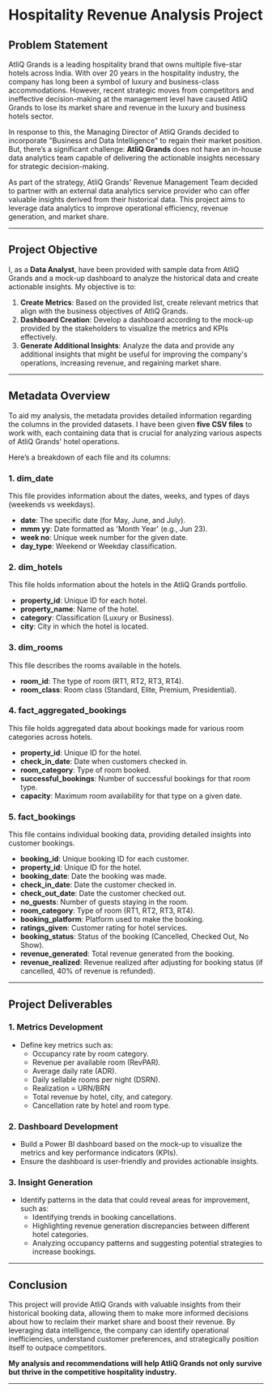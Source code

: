 # Hospitality Revenue Analysis Project

## **Problem Statement**

AtliQ Grands is a leading hospitality brand that owns multiple five-star hotels across India. With over 20 years in the hospitality industry, the company has long been a symbol of luxury and business-class accommodations. However, recent strategic moves from competitors and ineffective decision-making at the management level have caused AtliQ Grands to lose its market share and revenue in the luxury and business hotels sector.

In response to this, the Managing Director of AtliQ Grands decided to incorporate "Business and Data Intelligence" to regain their market position. But, there’s a significant challenge: **AtliQ Grands** does not have an in-house data analytics team capable of delivering the actionable insights necessary for strategic decision-making.

As part of the strategy, AtliQ Grands' Revenue Management Team decided to partner with an external data analytics service provider who can offer valuable insights derived from their historical data. This project aims to leverage data analytics to improve operational efficiency, revenue generation, and market share.

---

## **Project Objective**

I, as a **Data Analyst**, have been provided with sample data from AtliQ Grands and a mock-up dashboard to analyze the historical data and create actionable insights. My objective is to:

1. **Create Metrics**: Based on the provided list, create relevant metrics that align with the business objectives of AtliQ Grands.
2. **Dashboard Creation**: Develop a dashboard according to the mock-up provided by the stakeholders to visualize the metrics and KPIs effectively.
3. **Generate Additional Insights**: Analyze the data and provide any additional insights that might be useful for improving the company's operations, increasing revenue, and regaining market share.

---

## **Metadata Overview**

To aid my analysis, the metadata provides detailed information regarding the columns in the provided datasets. I have been given **five CSV files** to work with, each containing data that is crucial for analyzing various aspects of AtliQ Grands' hotel operations.

Here’s a breakdown of each file and its columns:

### 1. **dim_date**
This file provides information about the dates, weeks, and types of days (weekends vs weekdays).
- **date**: The specific date (for May, June, and July).
- **mmm yy**: Date formatted as 'Month Year' (e.g., Jun 23).
- **week no**: Unique week number for the given date.
- **day_type**: Weekend or Weekday classification.

### 2. **dim_hotels**
This file holds information about the hotels in the AtliQ Grands portfolio.
- **property_id**: Unique ID for each hotel.
- **property_name**: Name of the hotel.
- **category**: Classification (Luxury or Business).
- **city**: City in which the hotel is located.

### 3. **dim_rooms**
This file describes the rooms available in the hotels.
- **room_id**: The type of room (RT1, RT2, RT3, RT4).
- **room_class**: Room class (Standard, Elite, Premium, Presidential).

### 4. **fact_aggregated_bookings**
This file holds aggregated data about bookings made for various room categories across hotels.
- **property_id**: Unique ID for the hotel.
- **check_in_date**: Date when customers checked in.
- **room_category**: Type of room booked.
- **successful_bookings**: Number of successful bookings for that room type.
- **capacity**: Maximum room availability for that type on a given date.

### 5. **fact_bookings**
This file contains individual booking data, providing detailed insights into customer bookings.
- **booking_id**: Unique booking ID for each customer.
- **property_id**: Unique ID for the hotel.
- **booking_date**: Date the booking was made.
- **check_in_date**: Date the customer checked in.
- **check_out_date**: Date the customer checked out.
- **no_guests**: Number of guests staying in the room.
- **room_category**: Type of room (RT1, RT2, RT3, RT4).
- **booking_platform**: Platform used to make the booking.
- **ratings_given**: Customer rating for hotel services.
- **booking_status**: Status of the booking (Cancelled, Checked Out, No Show).
- **revenue_generated**: Total revenue generated from the booking.
- **revenue_realized**: Revenue realized after adjusting for booking status (if cancelled, 40% of revenue is refunded).

---

## **Project Deliverables**

### 1. **Metrics Development**
- Define key metrics such as:
  - Occupancy rate by room category.
  - Revenue per available room (RevPAR).
  - Average daily rate (ADR).
  - Daily sellable rooms per night (DSRN).
  - Realization = URN/BRN
  - Total revenue by hotel, city, and category.
  - Cancellation rate by hotel and room type.

### 2. **Dashboard Development**
- Build a Power BI dashboard based on the mock-up to visualize the metrics and key performance indicators (KPIs).
- Ensure the dashboard is user-friendly and provides actionable insights.

### 3. **Insight Generation**
- Identify patterns in the data that could reveal areas for improvement, such as:
  - Identifying trends in booking cancellations.
  - Highlighting revenue generation discrepancies between different hotel categories.
  - Analyzing occupancy patterns and suggesting potential strategies to increase bookings.

---

## **Conclusion**

This project will provide AtliQ Grands with valuable insights from their historical booking data, allowing them to make more informed decisions about how to reclaim their market share and boost their revenue. By leveraging data intelligence, the company can identify operational inefficiencies, understand customer preferences, and strategically position itself to outpace competitors.

**My analysis and recommendations will help AtliQ Grands not only survive but thrive in the competitive hospitality industry.**

---

